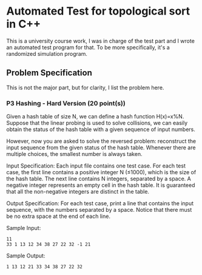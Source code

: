 # Automated Test for topological sort in C++
This is a university course work, I was in charge of the test part and I wrote an automated test program for that.
To be more specifically, it's a randomized simulation program.


## Problem Specification
This is not the major part, but for clarity, I list the problem here.
### P3 Hashing - Hard Version (20 point(s))<br/>
Given a hash table of size N, we can define a hash function H(x)=x%N. Suppose that the linear probing is used to solve collisions, we can easily obtain the status of the hash table with a given sequence of input numbers.

However, now you are asked to solve the reversed problem: reconstruct the input sequence from the given status of the hash table. Whenever there are multiple choices, the smallest number is always taken.

Input Specification:
Each input file contains one test case. For each test case, the first line contains a positive integer N (≤1000), which is the size of the hash table. The next line contains N integers, separated by a space. A negative integer represents an empty cell in the hash table. It is guaranteed that all the non-negative integers are distinct in the table.

Output Specification:
For each test case, print a line that contains the input sequence, with the numbers separated by a space. Notice that there must be no extra space at the end of each line.

Sample Input:
```$xslt
11
33 1 13 12 34 38 27 22 32 -1 21
```

Sample Output:
```$xslt
1 13 12 21 33 34 38 27 22 32
```
